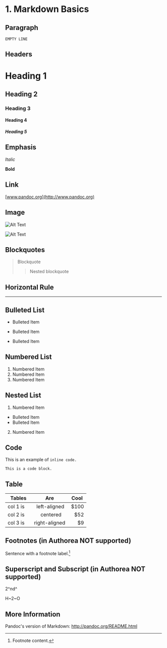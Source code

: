 # 1. Markdown Basics

## Paragraph

`EMPTY LINE`

## Headers

# Heading 1
## Heading 2
### Heading 3
#### Heading 4
##### Heading 5

## Emphasis

*Italic*

**Bold**

## Link

[www.pandoc.org](http://www.pandoc.org)

## Image

![Alt Text](/path/to/image.jpg)

![Alt Text](/path/to/image.jpg "Title")

## Blockquotes

> Blockquote
>> Nested blockquote

## Horizontal Rule

----

## Bulleted List

* Bulleted Item
- Bulleted Item
+ Bulleted Item

## Numbered List

1. Numbered Item
2. Numbered Item
3. Numbered Item

## Nested List

1. Numbered Item
  * Bulleted Item  
  * Bulleted Item  
2. Numbered Item

## Code

This is an example of `inline code.`

```This is a code block.```


## Table

|  Tables  |      Are      | Cool |
|----------|:-------------:|-----:|
| col 1 is |  left-aligned | $100 |
| col 2 is |    centered   |  $52 |
| col 3 is | right-aligned |   $9 |

## Footnotes (in Authorea NOT supported)

Sentence with a footnote label.[^1]

[^1]: Footnote content.

## Superscript and Subscript (in Authorea NOT supported)

2^nd^

H~2~O

## More Information

Pandoc's version of Markdown: http://pandoc.org/README.html
